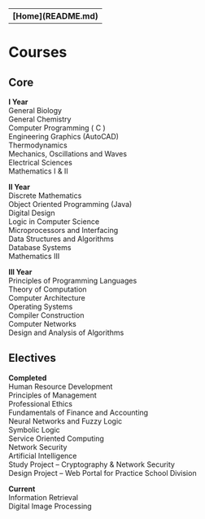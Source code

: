 <table>
  <th>[Home](README.md)</th>
</table>

Courses
==================

Core
-------
**I Year**  
General Biology  
General Chemistry  
Computer Programming ( C )  
Engineering Graphics (AutoCAD)  
Thermodynamics  
Mechanics, Oscillations and Waves  
Electrical Sciences  
Mathematics I & II  

**II Year**  
Discrete Mathematics  
Object Oriented Programming (Java)  
Digital Design  
Logic in Computer Science  
Microprocessors and Interfacing  
Data Structures and Algorithms  
Database Systems  
Mathematics III  

**III Year**  
Principles of Programming Languages  
Theory of Computation  
Computer Architecture  
Operating Systems  
Compiler Construction  
Computer Networks  
Design and Analysis of Algorithms  


Electives
------------

**Completed**  
Human Resource Development  
Principles of Management  
Professional Ethics  
Fundamentals of Finance and Accounting  
Neural Networks and Fuzzy Logic  
Symbolic Logic  
Service Oriented Computing  
Network Security  
Artificial Intelligence  
Study Project – Cryptography & Network Security  
Design Project – Web Portal for Practice School Division  

**Current**  
Information Retrieval  
Digital Image Processing  
